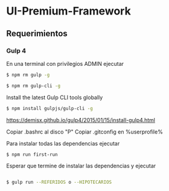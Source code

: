# UI-Premium-Framework

## Requerimientos
### Gulp 4

En una terminal con privilegios ADMIN ejecutar

```sh
$ npm rm gulp -g
```
```sh
$ npm rm gulp-cli -g
```

Install the latest Gulp CLI tools globally
```sh
$ npm install gulpjs/gulp-cli -g
```

https://demisx.github.io/gulp4/2015/01/15/install-gulp4.html

Copiar .bashrc al disco "P"
Copiar .gitconfig en %userprofile%

Para instalar todas las dependencias ejecutar
```sh
$ npm run first-run
```

Esperar que termine de instalar las dependencias y ejecutar 
```sh

$ gulp run --REFERIDOS o --HIPOTECARIOS

```